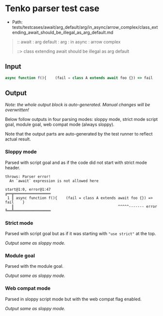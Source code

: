 # Tenko parser test case

- Path: tests/testcases/await/arg_default/arg/in_async/arrow_complex/class_extending_await_should_be_illegal_as_arg_default.md

> :: await : arg default : arg : in async : arrow complex
>
> ::> class extending await should be illegal as arg default

## Input

`````js
async function f(){    (fail = class A extends await foo {}) => fail    }
`````

## Output

_Note: the whole output block is auto-generated. Manual changes will be overwritten!_

Below follow outputs in four parsing modes: sloppy mode, strict mode script goal, module goal, web compat mode (always sloppy).

Note that the output parts are auto-generated by the test runner to reflect actual result.

### Sloppy mode

Parsed with script goal and as if the code did not start with strict mode header.

`````
throws: Parser error!
  An `await` expression is not allowed here

start@1:0, error@1:47
╔══╦═════════════════
 1 ║ async function f(){    (fail = class A extends await foo {}) => fail    }
   ║                                                ^^^^^------- error
╚══╩═════════════════

`````

### Strict mode

Parsed with script goal but as if it was starting with `"use strict"` at the top.

_Output same as sloppy mode._

### Module goal

Parsed with the module goal.

_Output same as sloppy mode._

### Web compat mode

Parsed in sloppy script mode but with the web compat flag enabled.

_Output same as sloppy mode._
